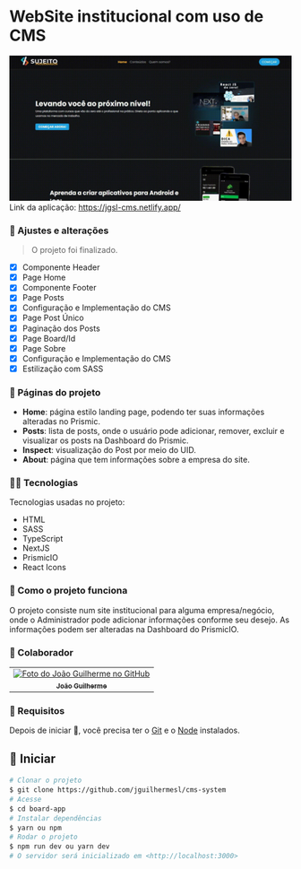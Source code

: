 # WebSite institucional com uso de CMS

<img src="./public/images/82A8701A-AC27-4852-9E5C-7757738665E2.jpeg" />
Link da aplicação: <a target="_blank" href="https://jgsl-cms.netlify.app/">https://jgsl-cms.netlify.app/
</a>

### 💼 Ajustes e alterações

> O projeto foi finalizado.

- [x] Componente Header
- [x] Page Home 
- [x] Componente Footer 
- [x] Page Posts
- [x] Configuração e Implementação do CMS
- [x] Page Post Único
- [x] Paginação dos Posts
- [x] Page Board/Id
- [x] Page Sobre
- [x] Configuração e Implementação do CMS
- [x] Estilização com SASS

### 📁 Páginas do projeto

- **Home**: página estilo landing page, podendo ter suas informações alteradas no Prismic.
- **Posts**: lista de posts, onde o usuário pode adicionar, remover, excluir e visualizar os posts na Dashboard do Prismic.
- **Inspect**: visualização do Post por meio do UID.
- **About**: página que tem informações sobre a empresa do site.

### 👨‍💻 Tecnologias
Tecnologias usadas no projeto:

<ul>
    <li>HTML</li>
    <li>SASS</li>
    <li>TypeScript</li>
    <li>NextJS</li>
    <li>PrismicIO</li>
    <li>React Icons</li>
</ul>

### 💼 Como o projeto funciona

O projeto consiste num site institucional para alguma empresa/negócio, onde o Administrador pode adicionar informações conforme seu desejo. As informações podem ser alteradas na Dashboard do PrismicIO.

### 🤝 Colaborador

<table>
  <tr>
    <td align="center">
      <a href="#">
        <img src="./public/images/gui-foto.png" width="100px;" alt="Foto do João Guilherme no GitHub"/><br>
        <sub>
          <b>João Guilherme</b>
        </sub>
      </a>
    </td>
  </tr>
</table>

### :closed_book: Requisitos ##

Depois de iniciar :checkered_flag:, você precisa ter o  [Git](https://git-scm.com) e o [Node](https://nodejs.org/en/) instalados.

## :checkered_flag: Iniciar ##

```bash
# Clonar o projeto
$ git clone https://github.com/jguilhermesl/cms-system
# Acesse
$ cd board-app
# Instalar dependências
$ yarn ou npm 
# Rodar o projeto
$ npm run dev ou yarn dev
# O servidor será inicializado em <http://localhost:3000>
```
